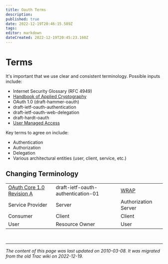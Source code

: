 ```yaml
---
title: Oauth Terms
description: 
published: true
date: 2022-12-19T20:46:15.589Z
tags: 
editor: markdown
dateCreated: 2022-12-19T20:45:23.160Z
---
```


# Terms
 It's important that we use clear and consistent terminology. Possible inputs include:

- Internet Security Glossary (RFC 4949)
- [Handbook of Applied Cryptography](http://www.cacr.math.uwaterloo.ca/hac/)
- OAuth 1.0 (draft-hammer-oauth)
- draft-ietf-oauth-authentication
- draft-ietf-oauth-web-delegation
- draft-hardt-oauth
- [User Managed Access](http://kantarainitiative.org/confluence/display/uma/Home)

Key terms to agree on include:

- Authentication
- Authorization
- Delegation
- Various architectural entities (user, client, service, etc.) 

## Changing Terminology 


|                            |                                       |                         |
|----------------------------|---------------------------------------|-------------------------|
| [OAuth Core 1.0 Revision A](http://oauth.net/core/1.0a/)  |  draft-ietf-oauth-authentication-01   |  [WRAP](http://tools.ietf.org/html/draft-hardt-oauth-01)                   |
|  Service Provider          |  Server                               |  Authorization Server   |
|  Consumer                  |  Client                               |  Client                 |
|  User                      |  Resource Owner                       |  User                   |



&nbsp;
&nbsp;
&nbsp;

---

*The content of this page was last updated on 2010-03-08. It was migrated from the old Trac wiki on 2022-12-19.*